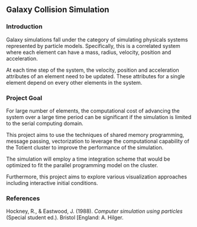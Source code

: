 ## Galaxy Collision Simulation

### Introduction 

Galaxy simulations fall under the category of simulating physicals systems represented by particle models. Specifically, this is a correlated system where each element can have a mass, radius, velocity, position and acceleration. 

At each time step of the system, the velocity, position and acceleration attributes of an element need to be updated. These attributes for a single element depend on every other elements in the system. 


### Project Goal

For large number of elements, the computational cost of advancing the system over a large time period can be significant if the simulation is limited to the serial computing domain. 

This project aims to use the techniques of shared memory programming, message passing, vectorization to leverage the computational capability of the Totient cluster to improve the performance of the simulation. 

The simulation will employ a time integration scheme that would be optimized to fit the parallel programming model on the cluster. 

Furthermore, this project aims to explore various visualization approaches including interactive 
initial conditions.

### References
Hockney, R., & Eastwood, J. (1988). _Computer simulation using particles_ (Special student ed.). Bristol [England: A. Hilger.


